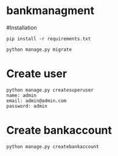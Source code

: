 # bankmanagment

#Installation

```
pip install -r requirements.txt

python manage.py migrate
```

# Create user 

```
python manage.py createsuperuser
name: admin
email: admin@admin.com
password: admin

```

# Create bankaccount
```
python manage.py createbankaccount

```
